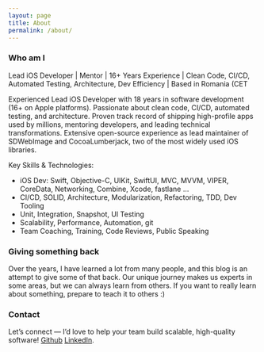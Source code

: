```yaml
---
layout: page
title: About
permalink: /about/
---
```


### Who am I

Lead iOS Developer | Mentor | 16+ Years Experience | Clean Code, CI/CD, Automated Testing, Architecture, Dev Efficiency | Based in Romania (CET

Experienced Lead iOS Developer with 18 years in software development (16+ on Apple platforms). Passionate about clean code, CI/CD, automated testing, and architecture.
Proven track record of shipping high-profile apps used by millions, mentoring developers, and leading technical transformations. Extensive open-source experience as lead maintainer of SDWebImage and CocoaLumberjack, two of the most widely used iOS libraries.

Key Skills & Technologies:
- iOS Dev: Swift, Objective-C, UIKit, SwiftUI, MVC, MVVM, VIPER, CoreData, Networking, Combine, Xcode, fastlane ...
- CI/CD, SOLID, Architecture, Modularization, Refactoring, TDD, Dev Tooling
- Unit, Integration, Snapshot, UI Testing
- Scalability, Performance, Automation, git
- Team Coaching, Training, Code Reviews, Public Speaking

### Giving something back

Over the years, I have learned a lot from many people, and this blog is an attempt to give some of that back. 
Our unique journey makes us experts in some areas, but we can always learn from others.
If you want to really learn about something, prepare to teach it to others :)

### Contact

Let’s connect — I’d love to help your team build scalable, high-quality software!
[Github](https://github.com/bpoplauschi) [LinkedIn](http://www.linkedin.com/in/bpoplauschi).